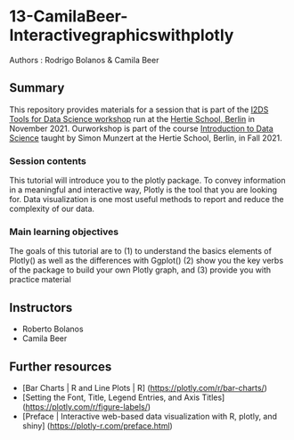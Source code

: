 # 13-CamilaBeer-Interactivegraphicswithplotly
Authors : Rodrigo Bolanos & Camila Beer

## Summary
This repository provides materials for a session that is part of the [I2DS Tools for Data Science workshop](https://github.com/intro-to-data-science-21-workshop) run at the [Hertie School, Berlin](https://www.hertie-school.org/en/) in November 2021. Ourworkshop is part of the course [Introduction to Data Science](https://github.com/intro-to-data-science-21) taught by Simon Munzert at the Hertie School, Berlin, in Fall 2021.

### Session contents
This tutorial will introduce you to the plotly package. To convey information in a meaningful and interactive way, Plotly is the tool that you are looking for.
Data visualization is one most useful methods to report and reduce the complexity of our data. 

### Main learning objectives
The goals of this tutorial are to (1) to understand the basics elements of Plotly() as well as the differences with Ggplot() (2) show you the key verbs of the package to build your own Plotly graph, and (3) provide you with practice material 

## Instructors

- Roberto Bolanos
- Camila Beer

## Further resources

- [Bar Charts | R  and Line Plots | R] (https://plotly.com/r/bar-charts/)
- [Setting the Font, Title, Legend Entries, and Axis Titles] (https://plotly.com/r/figure-labels/)
- [Preface | Interactive web-based data visualization with R, plotly, and shiny] (https://plotly-r.com/preface.html)
